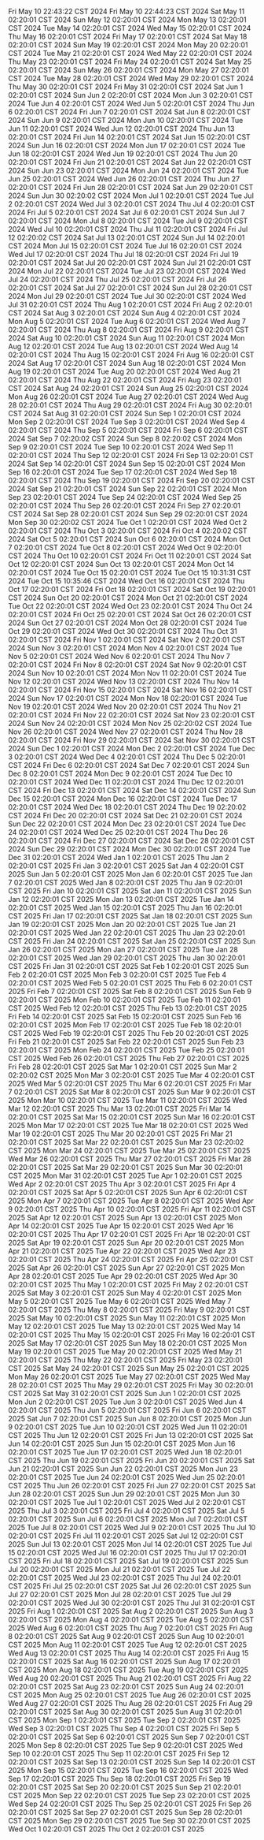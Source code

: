 Fri May 10 22:43:22 CST 2024
Fri May 10 22:44:23 CST 2024
Sat May 11 02:20:01 CST 2024
Sun May 12 02:20:01 CST 2024
Mon May 13 02:20:01 CST 2024
Tue May 14 02:20:01 CST 2024
Wed May 15 02:20:01 CST 2024
Thu May 16 02:20:01 CST 2024
Fri May 17 02:20:01 CST 2024
Sat May 18 02:20:01 CST 2024
Sun May 19 02:20:01 CST 2024
Mon May 20 02:20:01 CST 2024
Tue May 21 02:20:01 CST 2024
Wed May 22 02:20:01 CST 2024
Thu May 23 02:20:01 CST 2024
Fri May 24 02:20:01 CST 2024
Sat May 25 02:20:01 CST 2024
Sun May 26 02:20:01 CST 2024
Mon May 27 02:20:01 CST 2024
Tue May 28 02:20:01 CST 2024
Wed May 29 02:20:01 CST 2024
Thu May 30 02:20:01 CST 2024
Fri May 31 02:20:01 CST 2024
Sat Jun  1 02:20:01 CST 2024
Sun Jun  2 02:20:01 CST 2024
Mon Jun  3 02:20:01 CST 2024
Tue Jun  4 02:20:01 CST 2024
Wed Jun  5 02:20:01 CST 2024
Thu Jun  6 02:20:01 CST 2024
Fri Jun  7 02:20:01 CST 2024
Sat Jun  8 02:20:01 CST 2024
Sun Jun  9 02:20:01 CST 2024
Mon Jun 10 02:20:01 CST 2024
Tue Jun 11 02:20:01 CST 2024
Wed Jun 12 02:20:01 CST 2024
Thu Jun 13 02:20:01 CST 2024
Fri Jun 14 02:20:01 CST 2024
Sat Jun 15 02:20:01 CST 2024
Sun Jun 16 02:20:01 CST 2024
Mon Jun 17 02:20:01 CST 2024
Tue Jun 18 02:20:01 CST 2024
Wed Jun 19 02:20:01 CST 2024
Thu Jun 20 02:20:01 CST 2024
Fri Jun 21 02:20:01 CST 2024
Sat Jun 22 02:20:01 CST 2024
Sun Jun 23 02:20:01 CST 2024
Mon Jun 24 02:20:01 CST 2024
Tue Jun 25 02:20:01 CST 2024
Wed Jun 26 02:20:01 CST 2024
Thu Jun 27 02:20:01 CST 2024
Fri Jun 28 02:20:01 CST 2024
Sat Jun 29 02:20:01 CST 2024
Sun Jun 30 02:20:02 CST 2024
Mon Jul  1 02:20:01 CST 2024
Tue Jul  2 02:20:01 CST 2024
Wed Jul  3 02:20:01 CST 2024
Thu Jul  4 02:20:01 CST 2024
Fri Jul  5 02:20:01 CST 2024
Sat Jul  6 02:20:01 CST 2024
Sun Jul  7 02:20:01 CST 2024
Mon Jul  8 02:20:01 CST 2024
Tue Jul  9 02:20:01 CST 2024
Wed Jul 10 02:20:01 CST 2024
Thu Jul 11 02:20:01 CST 2024
Fri Jul 12 02:20:02 CST 2024
Sat Jul 13 02:20:01 CST 2024
Sun Jul 14 02:20:01 CST 2024
Mon Jul 15 02:20:01 CST 2024
Tue Jul 16 02:20:01 CST 2024
Wed Jul 17 02:20:01 CST 2024
Thu Jul 18 02:20:01 CST 2024
Fri Jul 19 02:20:01 CST 2024
Sat Jul 20 02:20:01 CST 2024
Sun Jul 21 02:20:01 CST 2024
Mon Jul 22 02:20:01 CST 2024
Tue Jul 23 02:20:01 CST 2024
Wed Jul 24 02:20:01 CST 2024
Thu Jul 25 02:20:01 CST 2024
Fri Jul 26 02:20:01 CST 2024
Sat Jul 27 02:20:01 CST 2024
Sun Jul 28 02:20:01 CST 2024
Mon Jul 29 02:20:01 CST 2024
Tue Jul 30 02:20:01 CST 2024
Wed Jul 31 02:20:01 CST 2024
Thu Aug  1 02:20:01 CST 2024
Fri Aug  2 02:20:01 CST 2024
Sat Aug  3 02:20:01 CST 2024
Sun Aug  4 02:20:01 CST 2024
Mon Aug  5 02:20:01 CST 2024
Tue Aug  6 02:20:01 CST 2024
Wed Aug  7 02:20:01 CST 2024
Thu Aug  8 02:20:01 CST 2024
Fri Aug  9 02:20:01 CST 2024
Sat Aug 10 02:20:01 CST 2024
Sun Aug 11 02:20:01 CST 2024
Mon Aug 12 02:20:01 CST 2024
Tue Aug 13 02:20:01 CST 2024
Wed Aug 14 02:20:01 CST 2024
Thu Aug 15 02:20:01 CST 2024
Fri Aug 16 02:20:01 CST 2024
Sat Aug 17 02:20:01 CST 2024
Sun Aug 18 02:20:01 CST 2024
Mon Aug 19 02:20:01 CST 2024
Tue Aug 20 02:20:01 CST 2024
Wed Aug 21 02:20:01 CST 2024
Thu Aug 22 02:20:01 CST 2024
Fri Aug 23 02:20:01 CST 2024
Sat Aug 24 02:20:01 CST 2024
Sun Aug 25 02:20:01 CST 2024
Mon Aug 26 02:20:01 CST 2024
Tue Aug 27 02:20:01 CST 2024
Wed Aug 28 02:20:01 CST 2024
Thu Aug 29 02:20:01 CST 2024
Fri Aug 30 02:20:01 CST 2024
Sat Aug 31 02:20:01 CST 2024
Sun Sep  1 02:20:01 CST 2024
Mon Sep  2 02:20:01 CST 2024
Tue Sep  3 02:20:01 CST 2024
Wed Sep  4 02:20:01 CST 2024
Thu Sep  5 02:20:01 CST 2024
Fri Sep  6 02:20:01 CST 2024
Sat Sep  7 02:20:02 CST 2024
Sun Sep  8 02:20:02 CST 2024
Mon Sep  9 02:20:01 CST 2024
Tue Sep 10 02:20:01 CST 2024
Wed Sep 11 02:20:01 CST 2024
Thu Sep 12 02:20:01 CST 2024
Fri Sep 13 02:20:01 CST 2024
Sat Sep 14 02:20:01 CST 2024
Sun Sep 15 02:20:01 CST 2024
Mon Sep 16 02:20:01 CST 2024
Tue Sep 17 02:20:01 CST 2024
Wed Sep 18 02:20:01 CST 2024
Thu Sep 19 02:20:01 CST 2024
Fri Sep 20 02:20:01 CST 2024
Sat Sep 21 02:20:01 CST 2024
Sun Sep 22 02:20:01 CST 2024
Mon Sep 23 02:20:01 CST 2024
Tue Sep 24 02:20:01 CST 2024
Wed Sep 25 02:20:01 CST 2024
Thu Sep 26 02:20:01 CST 2024
Fri Sep 27 02:20:01 CST 2024
Sat Sep 28 02:20:01 CST 2024
Sun Sep 29 02:20:01 CST 2024
Mon Sep 30 02:20:02 CST 2024
Tue Oct  1 02:20:01 CST 2024
Wed Oct  2 02:20:01 CST 2024
Thu Oct  3 02:20:01 CST 2024
Fri Oct  4 02:20:02 CST 2024
Sat Oct  5 02:20:01 CST 2024
Sun Oct  6 02:20:01 CST 2024
Mon Oct  7 02:20:01 CST 2024
Tue Oct  8 02:20:01 CST 2024
Wed Oct  9 02:20:01 CST 2024
Thu Oct 10 02:20:01 CST 2024
Fri Oct 11 02:20:01 CST 2024
Sat Oct 12 02:20:01 CST 2024
Sun Oct 13 02:20:01 CST 2024
Mon Oct 14 02:20:01 CST 2024
Tue Oct 15 02:20:01 CST 2024
Tue Oct 15 10:31:31 CST 2024
Tue Oct 15 10:35:46 CST 2024
Wed Oct 16 02:20:01 CST 2024
Thu Oct 17 02:20:01 CST 2024
Fri Oct 18 02:20:01 CST 2024
Sat Oct 19 02:20:01 CST 2024
Sun Oct 20 02:20:01 CST 2024
Mon Oct 21 02:20:01 CST 2024
Tue Oct 22 02:20:01 CST 2024
Wed Oct 23 02:20:01 CST 2024
Thu Oct 24 02:20:01 CST 2024
Fri Oct 25 02:20:01 CST 2024
Sat Oct 26 02:20:01 CST 2024
Sun Oct 27 02:20:01 CST 2024
Mon Oct 28 02:20:01 CST 2024
Tue Oct 29 02:20:01 CST 2024
Wed Oct 30 02:20:01 CST 2024
Thu Oct 31 02:20:01 CST 2024
Fri Nov  1 02:20:01 CST 2024
Sat Nov  2 02:20:01 CST 2024
Sun Nov  3 02:20:01 CST 2024
Mon Nov  4 02:20:01 CST 2024
Tue Nov  5 02:20:01 CST 2024
Wed Nov  6 02:20:01 CST 2024
Thu Nov  7 02:20:01 CST 2024
Fri Nov  8 02:20:01 CST 2024
Sat Nov  9 02:20:01 CST 2024
Sun Nov 10 02:20:01 CST 2024
Mon Nov 11 02:20:01 CST 2024
Tue Nov 12 02:20:01 CST 2024
Wed Nov 13 02:20:01 CST 2024
Thu Nov 14 02:20:01 CST 2024
Fri Nov 15 02:20:01 CST 2024
Sat Nov 16 02:20:01 CST 2024
Sun Nov 17 02:20:01 CST 2024
Mon Nov 18 02:20:01 CST 2024
Tue Nov 19 02:20:01 CST 2024
Wed Nov 20 02:20:01 CST 2024
Thu Nov 21 02:20:01 CST 2024
Fri Nov 22 02:20:01 CST 2024
Sat Nov 23 02:20:01 CST 2024
Sun Nov 24 02:20:01 CST 2024
Mon Nov 25 02:20:02 CST 2024
Tue Nov 26 02:20:01 CST 2024
Wed Nov 27 02:20:01 CST 2024
Thu Nov 28 02:20:01 CST 2024
Fri Nov 29 02:20:01 CST 2024
Sat Nov 30 02:20:01 CST 2024
Sun Dec  1 02:20:01 CST 2024
Mon Dec  2 02:20:01 CST 2024
Tue Dec  3 02:20:01 CST 2024
Wed Dec  4 02:20:01 CST 2024
Thu Dec  5 02:20:01 CST 2024
Fri Dec  6 02:20:01 CST 2024
Sat Dec  7 02:20:01 CST 2024
Sun Dec  8 02:20:01 CST 2024
Mon Dec  9 02:20:01 CST 2024
Tue Dec 10 02:20:01 CST 2024
Wed Dec 11 02:20:01 CST 2024
Thu Dec 12 02:20:01 CST 2024
Fri Dec 13 02:20:01 CST 2024
Sat Dec 14 02:20:01 CST 2024
Sun Dec 15 02:20:01 CST 2024
Mon Dec 16 02:20:01 CST 2024
Tue Dec 17 02:20:01 CST 2024
Wed Dec 18 02:20:01 CST 2024
Thu Dec 19 02:20:02 CST 2024
Fri Dec 20 02:20:01 CST 2024
Sat Dec 21 02:20:01 CST 2024
Sun Dec 22 02:20:01 CST 2024
Mon Dec 23 02:20:01 CST 2024
Tue Dec 24 02:20:01 CST 2024
Wed Dec 25 02:20:01 CST 2024
Thu Dec 26 02:20:01 CST 2024
Fri Dec 27 02:20:01 CST 2024
Sat Dec 28 02:20:01 CST 2024
Sun Dec 29 02:20:01 CST 2024
Mon Dec 30 02:20:01 CST 2024
Tue Dec 31 02:20:01 CST 2024
Wed Jan  1 02:20:01 CST 2025
Thu Jan  2 02:20:01 CST 2025
Fri Jan  3 02:20:01 CST 2025
Sat Jan  4 02:20:01 CST 2025
Sun Jan  5 02:20:01 CST 2025
Mon Jan  6 02:20:01 CST 2025
Tue Jan  7 02:20:01 CST 2025
Wed Jan  8 02:20:01 CST 2025
Thu Jan  9 02:20:01 CST 2025
Fri Jan 10 02:20:01 CST 2025
Sat Jan 11 02:20:01 CST 2025
Sun Jan 12 02:20:01 CST 2025
Mon Jan 13 02:20:01 CST 2025
Tue Jan 14 02:20:01 CST 2025
Wed Jan 15 02:20:01 CST 2025
Thu Jan 16 02:20:01 CST 2025
Fri Jan 17 02:20:01 CST 2025
Sat Jan 18 02:20:01 CST 2025
Sun Jan 19 02:20:01 CST 2025
Mon Jan 20 02:20:01 CST 2025
Tue Jan 21 02:20:01 CST 2025
Wed Jan 22 02:20:01 CST 2025
Thu Jan 23 02:20:01 CST 2025
Fri Jan 24 02:20:01 CST 2025
Sat Jan 25 02:20:01 CST 2025
Sun Jan 26 02:20:01 CST 2025
Mon Jan 27 02:20:01 CST 2025
Tue Jan 28 02:20:01 CST 2025
Wed Jan 29 02:20:01 CST 2025
Thu Jan 30 02:20:01 CST 2025
Fri Jan 31 02:20:01 CST 2025
Sat Feb  1 02:20:01 CST 2025
Sun Feb  2 02:20:01 CST 2025
Mon Feb  3 02:20:01 CST 2025
Tue Feb  4 02:20:01 CST 2025
Wed Feb  5 02:20:01 CST 2025
Thu Feb  6 02:20:01 CST 2025
Fri Feb  7 02:20:01 CST 2025
Sat Feb  8 02:20:01 CST 2025
Sun Feb  9 02:20:01 CST 2025
Mon Feb 10 02:20:01 CST 2025
Tue Feb 11 02:20:01 CST 2025
Wed Feb 12 02:20:01 CST 2025
Thu Feb 13 02:20:01 CST 2025
Fri Feb 14 02:20:01 CST 2025
Sat Feb 15 02:20:01 CST 2025
Sun Feb 16 02:20:01 CST 2025
Mon Feb 17 02:20:01 CST 2025
Tue Feb 18 02:20:01 CST 2025
Wed Feb 19 02:20:01 CST 2025
Thu Feb 20 02:20:01 CST 2025
Fri Feb 21 02:20:01 CST 2025
Sat Feb 22 02:20:01 CST 2025
Sun Feb 23 02:20:01 CST 2025
Mon Feb 24 02:20:01 CST 2025
Tue Feb 25 02:20:01 CST 2025
Wed Feb 26 02:20:01 CST 2025
Thu Feb 27 02:20:01 CST 2025
Fri Feb 28 02:20:01 CST 2025
Sat Mar  1 02:20:01 CST 2025
Sun Mar  2 02:20:02 CST 2025
Mon Mar  3 02:20:01 CST 2025
Tue Mar  4 02:20:01 CST 2025
Wed Mar  5 02:20:01 CST 2025
Thu Mar  6 02:20:01 CST 2025
Fri Mar  7 02:20:01 CST 2025
Sat Mar  8 02:20:01 CST 2025
Sun Mar  9 02:20:01 CST 2025
Mon Mar 10 02:20:01 CST 2025
Tue Mar 11 02:20:01 CST 2025
Wed Mar 12 02:20:01 CST 2025
Thu Mar 13 02:20:01 CST 2025
Fri Mar 14 02:20:01 CST 2025
Sat Mar 15 02:20:01 CST 2025
Sun Mar 16 02:20:01 CST 2025
Mon Mar 17 02:20:01 CST 2025
Tue Mar 18 02:20:01 CST 2025
Wed Mar 19 02:20:01 CST 2025
Thu Mar 20 02:20:01 CST 2025
Fri Mar 21 02:20:01 CST 2025
Sat Mar 22 02:20:01 CST 2025
Sun Mar 23 02:20:02 CST 2025
Mon Mar 24 02:20:01 CST 2025
Tue Mar 25 02:20:01 CST 2025
Wed Mar 26 02:20:01 CST 2025
Thu Mar 27 02:20:01 CST 2025
Fri Mar 28 02:20:01 CST 2025
Sat Mar 29 02:20:01 CST 2025
Sun Mar 30 02:20:01 CST 2025
Mon Mar 31 02:20:01 CST 2025
Tue Apr  1 02:20:01 CST 2025
Wed Apr  2 02:20:01 CST 2025
Thu Apr  3 02:20:01 CST 2025
Fri Apr  4 02:20:01 CST 2025
Sat Apr  5 02:20:01 CST 2025
Sun Apr  6 02:20:01 CST 2025
Mon Apr  7 02:20:01 CST 2025
Tue Apr  8 02:20:01 CST 2025
Wed Apr  9 02:20:01 CST 2025
Thu Apr 10 02:20:01 CST 2025
Fri Apr 11 02:20:01 CST 2025
Sat Apr 12 02:20:01 CST 2025
Sun Apr 13 02:20:01 CST 2025
Mon Apr 14 02:20:01 CST 2025
Tue Apr 15 02:20:01 CST 2025
Wed Apr 16 02:20:01 CST 2025
Thu Apr 17 02:20:01 CST 2025
Fri Apr 18 02:20:01 CST 2025
Sat Apr 19 02:20:01 CST 2025
Sun Apr 20 02:20:01 CST 2025
Mon Apr 21 02:20:01 CST 2025
Tue Apr 22 02:20:01 CST 2025
Wed Apr 23 02:20:01 CST 2025
Thu Apr 24 02:20:01 CST 2025
Fri Apr 25 02:20:01 CST 2025
Sat Apr 26 02:20:01 CST 2025
Sun Apr 27 02:20:01 CST 2025
Mon Apr 28 02:20:01 CST 2025
Tue Apr 29 02:20:01 CST 2025
Wed Apr 30 02:20:01 CST 2025
Thu May  1 02:20:01 CST 2025
Fri May  2 02:20:01 CST 2025
Sat May  3 02:20:01 CST 2025
Sun May  4 02:20:01 CST 2025
Mon May  5 02:20:01 CST 2025
Tue May  6 02:20:01 CST 2025
Wed May  7 02:20:01 CST 2025
Thu May  8 02:20:01 CST 2025
Fri May  9 02:20:01 CST 2025
Sat May 10 02:20:01 CST 2025
Sun May 11 02:20:01 CST 2025
Mon May 12 02:20:01 CST 2025
Tue May 13 02:20:01 CST 2025
Wed May 14 02:20:01 CST 2025
Thu May 15 02:20:01 CST 2025
Fri May 16 02:20:01 CST 2025
Sat May 17 02:20:01 CST 2025
Sun May 18 02:20:01 CST 2025
Mon May 19 02:20:01 CST 2025
Tue May 20 02:20:01 CST 2025
Wed May 21 02:20:01 CST 2025
Thu May 22 02:20:01 CST 2025
Fri May 23 02:20:01 CST 2025
Sat May 24 02:20:01 CST 2025
Sun May 25 02:20:01 CST 2025
Mon May 26 02:20:01 CST 2025
Tue May 27 02:20:01 CST 2025
Wed May 28 02:20:01 CST 2025
Thu May 29 02:20:01 CST 2025
Fri May 30 02:20:01 CST 2025
Sat May 31 02:20:01 CST 2025
Sun Jun  1 02:20:01 CST 2025
Mon Jun  2 02:20:01 CST 2025
Tue Jun  3 02:20:01 CST 2025
Wed Jun  4 02:20:01 CST 2025
Thu Jun  5 02:20:01 CST 2025
Fri Jun  6 02:20:01 CST 2025
Sat Jun  7 02:20:01 CST 2025
Sun Jun  8 02:20:01 CST 2025
Mon Jun  9 02:20:01 CST 2025
Tue Jun 10 02:20:01 CST 2025
Wed Jun 11 02:20:01 CST 2025
Thu Jun 12 02:20:01 CST 2025
Fri Jun 13 02:20:01 CST 2025
Sat Jun 14 02:20:01 CST 2025
Sun Jun 15 02:20:01 CST 2025
Mon Jun 16 02:20:01 CST 2025
Tue Jun 17 02:20:01 CST 2025
Wed Jun 18 02:20:01 CST 2025
Thu Jun 19 02:20:01 CST 2025
Fri Jun 20 02:20:01 CST 2025
Sat Jun 21 02:20:01 CST 2025
Sun Jun 22 02:20:01 CST 2025
Mon Jun 23 02:20:01 CST 2025
Tue Jun 24 02:20:01 CST 2025
Wed Jun 25 02:20:01 CST 2025
Thu Jun 26 02:20:01 CST 2025
Fri Jun 27 02:20:01 CST 2025
Sat Jun 28 02:20:01 CST 2025
Sun Jun 29 02:20:01 CST 2025
Mon Jun 30 02:20:01 CST 2025
Tue Jul  1 02:20:01 CST 2025
Wed Jul  2 02:20:01 CST 2025
Thu Jul  3 02:20:01 CST 2025
Fri Jul  4 02:20:01 CST 2025
Sat Jul  5 02:20:01 CST 2025
Sun Jul  6 02:20:01 CST 2025
Mon Jul  7 02:20:01 CST 2025
Tue Jul  8 02:20:01 CST 2025
Wed Jul  9 02:20:01 CST 2025
Thu Jul 10 02:20:01 CST 2025
Fri Jul 11 02:20:01 CST 2025
Sat Jul 12 02:20:01 CST 2025
Sun Jul 13 02:20:01 CST 2025
Mon Jul 14 02:20:01 CST 2025
Tue Jul 15 02:20:01 CST 2025
Wed Jul 16 02:20:01 CST 2025
Thu Jul 17 02:20:01 CST 2025
Fri Jul 18 02:20:01 CST 2025
Sat Jul 19 02:20:01 CST 2025
Sun Jul 20 02:20:01 CST 2025
Mon Jul 21 02:20:01 CST 2025
Tue Jul 22 02:20:01 CST 2025
Wed Jul 23 02:20:01 CST 2025
Thu Jul 24 02:20:01 CST 2025
Fri Jul 25 02:20:01 CST 2025
Sat Jul 26 02:20:01 CST 2025
Sun Jul 27 02:20:01 CST 2025
Mon Jul 28 02:20:01 CST 2025
Tue Jul 29 02:20:01 CST 2025
Wed Jul 30 02:20:01 CST 2025
Thu Jul 31 02:20:01 CST 2025
Fri Aug  1 02:20:01 CST 2025
Sat Aug  2 02:20:01 CST 2025
Sun Aug  3 02:20:01 CST 2025
Mon Aug  4 02:20:01 CST 2025
Tue Aug  5 02:20:01 CST 2025
Wed Aug  6 02:20:01 CST 2025
Thu Aug  7 02:20:01 CST 2025
Fri Aug  8 02:20:01 CST 2025
Sat Aug  9 02:20:01 CST 2025
Sun Aug 10 02:20:01 CST 2025
Mon Aug 11 02:20:01 CST 2025
Tue Aug 12 02:20:01 CST 2025
Wed Aug 13 02:20:01 CST 2025
Thu Aug 14 02:20:01 CST 2025
Fri Aug 15 02:20:01 CST 2025
Sat Aug 16 02:20:01 CST 2025
Sun Aug 17 02:20:01 CST 2025
Mon Aug 18 02:20:01 CST 2025
Tue Aug 19 02:20:01 CST 2025
Wed Aug 20 02:20:01 CST 2025
Thu Aug 21 02:20:01 CST 2025
Fri Aug 22 02:20:01 CST 2025
Sat Aug 23 02:20:01 CST 2025
Sun Aug 24 02:20:01 CST 2025
Mon Aug 25 02:20:01 CST 2025
Tue Aug 26 02:20:01 CST 2025
Wed Aug 27 02:20:01 CST 2025
Thu Aug 28 02:20:01 CST 2025
Fri Aug 29 02:20:01 CST 2025
Sat Aug 30 02:20:01 CST 2025
Sun Aug 31 02:20:01 CST 2025
Mon Sep  1 02:20:01 CST 2025
Tue Sep  2 02:20:01 CST 2025
Wed Sep  3 02:20:01 CST 2025
Thu Sep  4 02:20:01 CST 2025
Fri Sep  5 02:20:01 CST 2025
Sat Sep  6 02:20:01 CST 2025
Sun Sep  7 02:20:01 CST 2025
Mon Sep  8 02:20:01 CST 2025
Tue Sep  9 02:20:01 CST 2025
Wed Sep 10 02:20:01 CST 2025
Thu Sep 11 02:20:01 CST 2025
Fri Sep 12 02:20:01 CST 2025
Sat Sep 13 02:20:01 CST 2025
Sun Sep 14 02:20:01 CST 2025
Mon Sep 15 02:20:01 CST 2025
Tue Sep 16 02:20:01 CST 2025
Wed Sep 17 02:20:01 CST 2025
Thu Sep 18 02:20:01 CST 2025
Fri Sep 19 02:20:01 CST 2025
Sat Sep 20 02:20:01 CST 2025
Sun Sep 21 02:20:01 CST 2025
Mon Sep 22 02:20:01 CST 2025
Tue Sep 23 02:20:01 CST 2025
Wed Sep 24 02:20:01 CST 2025
Thu Sep 25 02:20:01 CST 2025
Fri Sep 26 02:20:01 CST 2025
Sat Sep 27 02:20:01 CST 2025
Sun Sep 28 02:20:01 CST 2025
Mon Sep 29 02:20:01 CST 2025
Tue Sep 30 02:20:01 CST 2025
Wed Oct  1 02:20:01 CST 2025
Thu Oct  2 02:20:01 CST 2025

